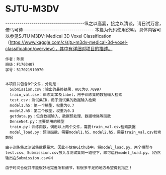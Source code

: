 # SJTU-M3DV
---------------------------------------纵之以高宴，接之以清谈，请日试万言，倚马可待-----------------------------------
    本篇为代码使用说明，具体内容可以参见SJTU M3DV: Medical 3D Voxel Classification（https://www.kaggle.com/c/sjtu-m3dv-medical-3d-voxel-classification/overview），其中有详细对项目的描述。

    作者：陈昊
    班级：F1703407
    学号：517021910970
    
    
    本项目共包含8个文件，分别是：
      Submission.csv：输出的最终结果，AUC为0.70997
      train_val.csv：训练集ID及label，用于训练集的数据输入检索
      test.csv：测试集ID，用于测试集的数据输入检索
      model1.h5：第一个模型，权重为0.7
      model2.h5：第二个模型，权重为0.3
      getdata.py：包含数据输入、数据预处理、数据增强等函数
      DenseNet.py：主要使用的模型
      train.py：训练函数，调用以上两个文件，需要train_val.csv检索数据
      model_load.py：预测函数，需要model1.h5、model2.h5，需要train_val.csv检索数据
    
    由于训练集及测试集数据量大，因此不放在Github中。将model_load.py、两个模型与test.csv、Submission.csv放入与测试集同一路径下，即可运行model_load.py。（仍然输出在Submission.csv中）
    
    由于时间仓促并不能很好地完善所有细节，有很多不足的地方希望得到指正！
